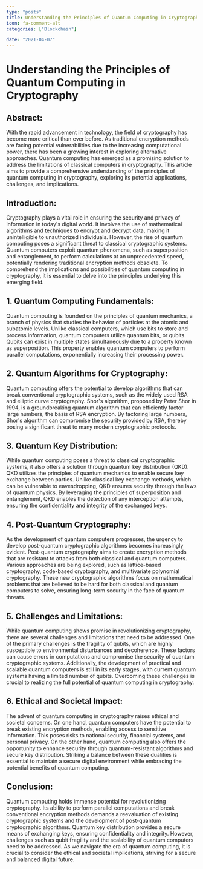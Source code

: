 ```yaml
---
type: "posts"
title: Understanding the Principles of Quantum Computing in Cryptography
icon: fa-comment-alt
categories: ["Blockchain"]

date: "2021-04-07"
---
```




# Understanding the Principles of Quantum Computing in Cryptography

## Abstract:
With the rapid advancement in technology, the field of cryptography has become more critical than ever before. As traditional encryption methods are facing potential vulnerabilities due to the increasing computational power, there has been a growing interest in exploring alternative approaches. Quantum computing has emerged as a promising solution to address the limitations of classical computers in cryptography. This article aims to provide a comprehensive understanding of the principles of quantum computing in cryptography, exploring its potential applications, challenges, and implications.

## Introduction:
Cryptography plays a vital role in ensuring the security and privacy of information in today's digital world. It involves the use of mathematical algorithms and techniques to encrypt and decrypt data, making it unintelligible to unauthorized individuals. However, the rise of quantum computing poses a significant threat to classical cryptographic systems. Quantum computers exploit quantum phenomena, such as superposition and entanglement, to perform calculations at an unprecedented speed, potentially rendering traditional encryption methods obsolete. To comprehend the implications and possibilities of quantum computing in cryptography, it is essential to delve into the principles underlying this emerging field.

## 1. Quantum Computing Fundamentals:
Quantum computing is founded on the principles of quantum mechanics, a branch of physics that studies the behavior of particles at the atomic and subatomic levels. Unlike classical computers, which use bits to store and process information, quantum computers utilize quantum bits, or qubits. Qubits can exist in multiple states simultaneously due to a property known as superposition. This property enables quantum computers to perform parallel computations, exponentially increasing their processing power.

## 2. Quantum Algorithms for Cryptography:
Quantum computing offers the potential to develop algorithms that can break conventional cryptographic systems, such as the widely used RSA and elliptic curve cryptography. Shor's algorithm, proposed by Peter Shor in 1994, is a groundbreaking quantum algorithm that can efficiently factor large numbers, the basis of RSA encryption. By factoring large numbers, Shor's algorithm can compromise the security provided by RSA, thereby posing a significant threat to many modern cryptographic protocols.

## 3. Quantum Key Distribution:
While quantum computing poses a threat to classical cryptographic systems, it also offers a solution through quantum key distribution (QKD). QKD utilizes the principles of quantum mechanics to enable secure key exchange between parties. Unlike classical key exchange methods, which can be vulnerable to eavesdropping, QKD ensures security through the laws of quantum physics. By leveraging the principles of superposition and entanglement, QKD enables the detection of any interception attempts, ensuring the confidentiality and integrity of the exchanged keys.

## 4. Post-Quantum Cryptography:
As the development of quantum computers progresses, the urgency to develop post-quantum cryptographic algorithms becomes increasingly evident. Post-quantum cryptography aims to create encryption methods that are resistant to attacks from both classical and quantum computers. Various approaches are being explored, such as lattice-based cryptography, code-based cryptography, and multivariate polynomial cryptography. These new cryptographic algorithms focus on mathematical problems that are believed to be hard for both classical and quantum computers to solve, ensuring long-term security in the face of quantum threats.

## 5. Challenges and Limitations:
While quantum computing shows promise in revolutionizing cryptography, there are several challenges and limitations that need to be addressed. One of the primary challenges is the fragility of qubits, which are highly susceptible to environmental disturbances and decoherence. These factors can cause errors in computations and compromise the security of quantum cryptographic systems. Additionally, the development of practical and scalable quantum computers is still in its early stages, with current quantum systems having a limited number of qubits. Overcoming these challenges is crucial to realizing the full potential of quantum computing in cryptography.

## 6. Ethical and Societal Impact:
The advent of quantum computing in cryptography raises ethical and societal concerns. On one hand, quantum computers have the potential to break existing encryption methods, enabling access to sensitive information. This poses risks to national security, financial systems, and personal privacy. On the other hand, quantum computing also offers the opportunity to enhance security through quantum-resistant algorithms and secure key distribution. Striking a balance between these dualities is essential to maintain a secure digital environment while embracing the potential benefits of quantum computing.

## Conclusion:
Quantum computing holds immense potential for revolutionizing cryptography. Its ability to perform parallel computations and break conventional encryption methods demands a reevaluation of existing cryptographic systems and the development of post-quantum cryptographic algorithms. Quantum key distribution provides a secure means of exchanging keys, ensuring confidentiality and integrity. However, challenges such as qubit fragility and the scalability of quantum computers need to be addressed. As we navigate the era of quantum computing, it is crucial to consider the ethical and societal implications, striving for a secure and balanced digital future.